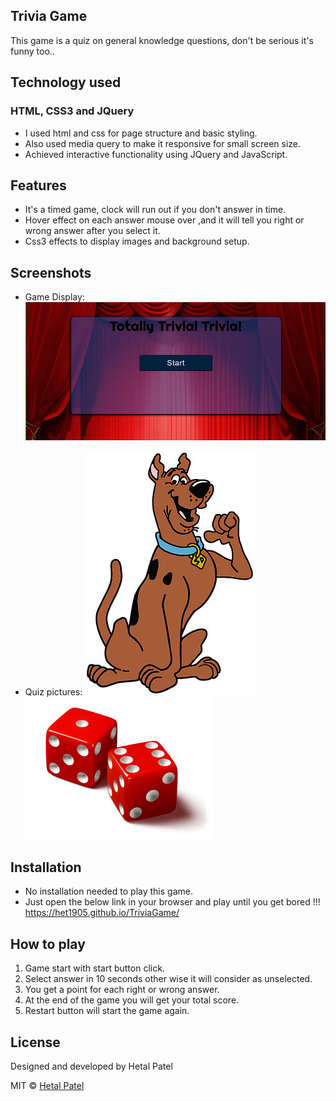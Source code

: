 ## Trivia Game 
 This game is a quiz on general knowledge questions, don't be serious it's funny too..

## Technology used

### HTML, CSS3 and JQuery
* I used html and css for page structure and basic styling. 
* Also used media query to make it responsive for small screen size.
* Achieved interactive functionality using JQuery and JavaScript.

## Features
* It's a timed game, clock will run out if you don't answer in time.  
* Hover effect on each answer mouse over ,and it will tell you right or wrong answer after you select it.
* Css3 effects to display images and background setup.

## Screenshots
* Game Display: 
![alt text](https://github.com/HET1905/TriviaGame/blob/master/assets/images/TriviaGame.png "Game Lookup")

* Quiz pictures:
![alt text](https://github.com/HET1905/TriviaGame/blob/master/assets/images/Scoobydoo.jpg "Scooby Doo")
![alt text](https://github.com/HET1905/TriviaGame/blob/master/assets/images/dice.jpg "Scooby Doo")

## Installation
* No installation needed to play this game. 
* Just open the below link in your browser and play until you get bored !!! 
  https://het1905.github.io/TriviaGame/

 ## How to play

 1. Game start with start button click.
 2. Select answer in 10 seconds other wise it will consider as unselected.
 3. You get a point for each right or wrong answer.
 4. At the end of the game you will get your total score.
 5. Restart button will start the game again.
 
## License
Designed and developed by Hetal Patel

MIT © [Hetal Patel]()
